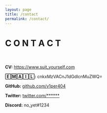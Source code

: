 ```yaml
---
layout: page
title: /contact
permalink: /contact/
---
```

# C O N T A C T <br/><br/>

**CV:** https://www.suit_yourself.com

**🄴🄼🄰🄸🄻:** cnkxMzVACnJ1dGdlcnMuZWQ=

**GitHub:** [github.com/v1per404](https://github.com/v1per404)

**Twitter:** [twitter.com/******](https://twitter.com/****)

**Discord:** no_yet#1234
